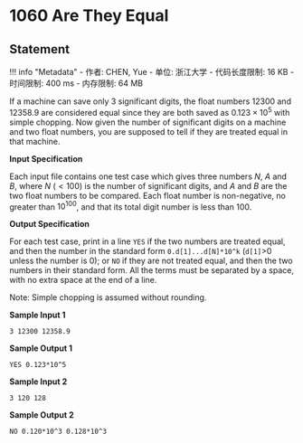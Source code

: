 
# 1060 Are They Equal

## Statement

!!! info "Metadata"
    - 作者: CHEN, Yue
    - 单位: 浙江大学
    - 代码长度限制: 16 KB
    - 时间限制: 400 ms
    - 内存限制: 64 MB

If a machine can save only 3 significant digits, the float numbers 12300 and 12358.9 are considered equal since they are both saved as $0.123\times 10^5$ with simple chopping. Now given the number of significant digits on a machine and two float numbers, you are supposed to tell if they are treated equal in that machine.

**Input Specification**

Each input file contains one test case which gives three numbers $N$, $A$ and $B$, where $N$ ($<100$) is the number of significant digits, and $A$ and $B$ are the two float numbers to be compared. Each float number is non-negative, no greater than $10^{100}$, and that its total digit number is less than 100.

**Output Specification**

For each test case, print in a line `YES` if the two numbers are treated equal, and then the number in the standard form `0.d[1]...d[N]*10^k` (`d[1]`>0 unless the number is 0); or `NO` if they are not treated equal, and then the two numbers in their standard form. All the terms must be separated by a space, with no extra space at the end of a line.

Note: Simple chopping is assumed without rounding.

**Sample Input 1**
```plaintext
3 12300 12358.9
```

**Sample Output 1**
```plaintext
YES 0.123*10^5
```

**Sample Input 2**
```plaintext
3 120 128
```

**Sample Output 2**
```plaintext
NO 0.120*10^3 0.128*10^3
```


